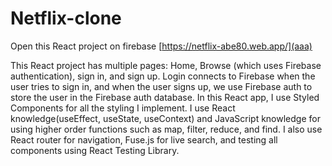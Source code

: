 # Netflix-clone
Open this React project on firebase [https://netflix-abe80.web.app/](aaa)

This React project has multiple pages: Home, Browse (which uses Firebase authentication), sign in, and sign up. Login connects to Firebase when the user tries to sign in, and when the user signs up, we use Firebase auth to store the user in the Firebase auth database. In this React app, I use Styled Components for all the styling I implement. I use React knowledge(useEffect, useState, useContext) and JavaScript knowledge for using higher order functions such as map, filter, reduce, and find. I also use React router for navigation, Fuse.js for live search, and testing all components using React Testing Library.
